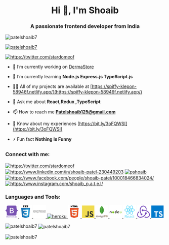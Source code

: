

<h1 align="center">Hi 👋, I'm Shoaib</h1>
<h3 align="center">A passionate frontend developer from India</h3>

<p align="left"> <img width="100%" height="450px" src="https://media0.giphy.com/media/OWgDiFQbtizpdLewE5/giphy.gif?cid=ecf05e47r59bi4nrsc5imdpjgx6lcxubez86t7w9y86hjh4e&rid=giphy.gif&ct=g" alt="patelshoaib7" /> </p>

<p align="left"> <a href="https://github.com/ryo-ma/github-profile-trophy"><img src="https://github-profile-trophy.vercel.app/?username=patelshoaib7" alt="patelshoaib7" /></a> </p>

<p align="left"> <a href="https://twitter.com/https://twitter.com/stardomeof" target="blank"><img src="https://img.shields.io/twitter/follow/https://twitter.com/stardomeof?logo=twitter&style=for-the-badge" alt="https://twitter.com/stardomeof" /></a> </p>

- 🔭 I’m currently working on [DermaStore](https://golden-croquembouche-db501b.netlify.app)

- 🌱 I’m currently learning **Node.js Express.js TypeScript.js**

- 👨‍💻 All of my projects are available at [https://spiffy-klepon-58946f.netlify.app/](https://spiffy-klepon-58946f.netlify.app/)

- 💬 Ask me about **React,Redux ,TypeScript**

- 📫 How to reach me **Patelshoaib125@gmail.com**

- 📄 Know about my experiences [https://bit.ly/3oFQWSI](https://bit.ly/3oFQWSI)

- ⚡ Fun fact **Nothing Is Funny**

<h3 align="left">Connect with me:</h3>
<p align="left">
<a href="https://twitter.com/https://twitter.com/stardomeof" target="blank"><img align="center" src="https://raw.githubusercontent.com/rahuldkjain/github-profile-readme-generator/master/src/images/icons/Social/twitter.svg" alt="https://twitter.com/stardomeof" height="30" width="40" /></a>
<a href="https://linkedin.com/in/https://www.linkedin.com/in/shoaib-patel-230449203" target="blank"><img align="center" src="https://raw.githubusercontent.com/rahuldkjain/github-profile-readme-generator/master/src/images/icons/Social/linked-in-alt.svg" alt="https://www.linkedin.com/in/shoaib-patel-230449203" height="30" width="40" /></a>
<a href="https://codesandbox.com/pshoaib" target="blank"><img align="center" src="https://raw.githubusercontent.com/rahuldkjain/github-profile-readme-generator/master/src/images/icons/Social/codesandbox.svg" alt="pshoaib" height="30" width="40" /></a>
<a href="https://fb.com/https://www.facebook.com/people/shoaib-patel/100018466834024/" target="blank"><img align="center" src="https://raw.githubusercontent.com/rahuldkjain/github-profile-readme-generator/master/src/images/icons/Social/facebook.svg" alt="https://www.facebook.com/people/shoaib-patel/100018466834024/" height="30" width="40" /></a>
<a href="https://instagram.com/https://www.instagram.com/shoaib_p.a.t.e.l/" target="blank"><img align="center" src="https://raw.githubusercontent.com/rahuldkjain/github-profile-readme-generator/master/src/images/icons/Social/instagram.svg" alt="https://www.instagram.com/shoaib_p.a.t.e.l/" height="30" width="40" /></a>
</p>

<h3 align="left">Languages and Tools:</h3>
<p align="left"> <a href="https://getbootstrap.com" target="_blank" rel="noreferrer"> <img src="https://raw.githubusercontent.com/devicons/devicon/master/icons/bootstrap/bootstrap-plain-wordmark.svg" alt="bootstrap" width="40" height="40"/> </a> <a href="https://www.w3schools.com/css/" target="_blank" rel="noreferrer"> <img src="https://raw.githubusercontent.com/devicons/devicon/master/icons/css3/css3-original-wordmark.svg" alt="css3" width="40" height="40"/> </a> <a href="https://expressjs.com" target="_blank" rel="noreferrer"> <img src="https://raw.githubusercontent.com/devicons/devicon/master/icons/express/express-original-wordmark.svg" alt="express" width="40" height="40"/> </a> <a href="https://heroku.com" target="_blank" rel="noreferrer"> <img src="https://www.vectorlogo.zone/logos/heroku/heroku-icon.svg" alt="heroku" width="40" height="40"/> </a> <a href="https://www.w3.org/html/" target="_blank" rel="noreferrer"> <img src="https://raw.githubusercontent.com/devicons/devicon/master/icons/html5/html5-original-wordmark.svg" alt="html5" width="40" height="40"/> </a> <a href="https://developer.mozilla.org/en-US/docs/Web/JavaScript" target="_blank" rel="noreferrer"> <img src="https://raw.githubusercontent.com/devicons/devicon/master/icons/javascript/javascript-original.svg" alt="javascript" width="40" height="40"/> </a> <a href="https://www.mongodb.com/" target="_blank" rel="noreferrer"> <img src="https://raw.githubusercontent.com/devicons/devicon/master/icons/mongodb/mongodb-original-wordmark.svg" alt="mongodb" width="40" height="40"/> </a> <a href="https://nodejs.org" target="_blank" rel="noreferrer"> <img src="https://raw.githubusercontent.com/devicons/devicon/master/icons/nodejs/nodejs-original-wordmark.svg" alt="nodejs" width="40" height="40"/> </a> <a href="https://reactjs.org/" target="_blank" rel="noreferrer"> <img src="https://raw.githubusercontent.com/devicons/devicon/master/icons/react/react-original-wordmark.svg" alt="react" width="40" height="40"/> </a> <a href="https://redux.js.org" target="_blank" rel="noreferrer"> <img src="https://raw.githubusercontent.com/devicons/devicon/master/icons/redux/redux-original.svg" alt="redux" width="40" height="40"/> </a> <a href="https://www.typescriptlang.org/" target="_blank" rel="noreferrer"> <img src="https://raw.githubusercontent.com/devicons/devicon/master/icons/typescript/typescript-original.svg" alt="typescript" width="40" height="40"/> </a> </p>

<p><img align="left" src="https://github-readme-stats.vercel.app/api/top-langs?username=patelshoaib7&show_icons=true&locale=en&layout=compact" alt="patelshoaib7" /></p>

<p>&nbsp;<img align="center" src="https://github-readme-stats.vercel.app/api?username=patelshoaib7&show_icons=true&locale=en" alt="patelshoaib7" /></p>

<p><img align="center" src="https://github-readme-streak-stats.herokuapp.com/?user=patelshoaib7&" alt="patelshoaib7" /></p>
